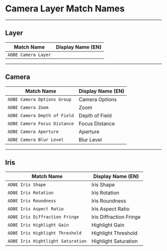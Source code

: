 # Camera Layer Match Names

---

## Layer

|     Match Name      | Display Name (EN) |
| ------------------- | ----------------- |
| `ADBE Camera Layer` |                   |

---

## Camera

|          Match Name          | Display Name (EN) |
| ---------------------------- | ----------------- |
| `ADBE Camera Options Group`  | Camera Options    |
| `ADBE Camera Zoom`           | Zoom              |
| `ADBE Camera Depth of Field` | Depth of Field    |
| `ADBE Camera Focus Distance` | Focus Distance    |
| `ADBE Camera Aperture`       | Aperture          |
| `ADBE Camera Blur Level`     | Blur Level        |

---

## Iris

|            Match Name             |    Display Name (EN)    |
| --------------------------------- | ----------------------- |
| `ADBE Iris Shape`                 | Iris Shape              |
| `ADBE Iris Rotation`              | Iris Rotation           |
| `ADBE Iris Roundness`             | Iris Roundness          |
| `ADBE Iris Aspect Ratio`          | Iris Aspect Ratio       |
| `ADBE Iris Diffraction Fringe`    | Iris Diffraction Fringe |
| `ADBE Iris Highlight Gain`        | Highlight Gain          |
| `ADBE Iris Highlight Threshold`   | Highlight Threshold     |
| `ADBE Iris Hightlight Saturation` | Highlight Saturation    |
